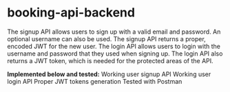# booking-api-backend

The signup API allows users to sign up with a valid email and password. An optional username can also be used. The signup API returns a proper, encoded JWT for the new user. The login API allows users to login with the username and password that they used when signing up. The login API also returns a JWT token, which is needed for the protected areas of the API.

**Implemented below and tested:**
Working user signup API 
Working user login API 
Proper JWT tokens generation 
Tested with Postman 
